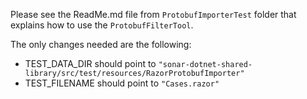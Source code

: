 Please see the ReadMe.md file from `ProtobufImporterTest` folder that explains how to use the `ProtobufFilterTool`.

The only changes needed are the following:
- TEST_DATA_DIR should point to `"sonar-dotnet-shared-library/src/test/resources/RazorProtobufImporter"`
- TEST_FILENAME should point to `"Cases.razor"`